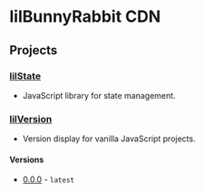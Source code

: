 # lilBunnyRabbit CDN
## Projects
### [lilState](https://lilbunnyrabbit.github.io/lilstate/)
- JavaScript library for state management.

### [lilVersion](https://lilbunnyrabbit.github.io/cdn/libs/lilversion/0.0.0/docs.html)
- Version display for vanilla JavaScript projects.
#### Versions
- [0.0.0](https://lilbunnyrabbit.github.io/cdn/libs/lilversion/0.0.0/docs.html) - `latest`
